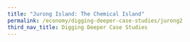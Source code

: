```yaml
---
title: "Jurong Island: The Chemical Island"
permalink: /economy/digging-deeper-case-studies/jurong2
third_nav_title: Digging Deeper Case Studies
---
```

